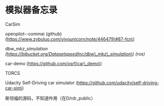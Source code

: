 # 模拟器备忘录

CarSim

openpilot--commai \(github\)\(https://www.zybuluo.com/vivounicorn/note/446479\#87-fcn\)

dbw\__mkz\_simulation \(https://bibucket.org/DatasetspeedInc/dbw\_mkz\_simulation\) \(ros\)_

car-demo \(https://github.com/osrf/car\_demo\)

TORCS

Udacity Self-Driving car simulator \(https://github.com/udacity/self-driving-car-sim\)

斯坦福的源码，不知道咋用（在D/rdr\_public）

